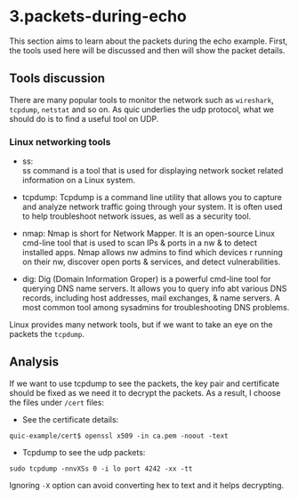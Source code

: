 # 3.packets-during-echo
This section aims to learn about the packets during the echo example. First, the tools used here will be discussed and 
then will show the packet details.

## Tools discussion
There are many popular tools to monitor the network such as `wireshark`, `tcpdump`, `netstat` and so on. As quic 
underlies the udp protocol, what we should do is to find a useful tool on UDP.
### Linux networking tools
- ss:  
  ss command is a tool that is used for displaying network socket related information on a Linux system.

- tcpdump:
  Tcpdump is a command line utility that allows you to capture and analyze network traffic going through your system.
  It is often used to help troubleshoot network issues, as well as a security tool.

- nmap:
  Nmap is short for Network Mapper. It is an open-source Linux cmd-line tool that is used to scan IPs 
  & ports in a nw & to detect installed apps. Nmap allows nw admins to find which devices r running 
  on their nw, discover open ports & services, and detect vulnerabilities.

- dig:
  Dig (Domain Information Groper) is a powerful cmd-line tool for querying DNS name servers.
  It allows you to query info abt various DNS records, including host addresses, mail exchanges, 
  & name servers. A most common tool among sysadmins for troubleshooting DNS problems.
  
Linux provides many network tools, but if we want to take an eye on the packets the `tcpdump`.
## Analysis
If we want to use tcpdump to see the packets, the key pair and certificate should be fixed as we need it to decrypt the 
packets. As a result, I choose the files under `/cert` files:
- See the certificate details:
```shell
quic-example/cert$ openssl x509 -in ca.pem -noout -text
```

- Tcpdump to see the udp packets:
```shell
sudo tcpdump -nnvXSs 0 -i lo port 4242 -xx -tt
```
Ignoring `-X` option can avoid converting hex to text and it helps decrypting.